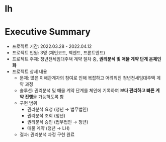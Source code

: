 # lh
# Executive Summary

- 프로젝트 기간: 2022.03.28 - 2022.04.12
- 프로젝트 인원: 3명 (체인코드, 백엔드, 프론트엔드)
- 프로젝트 주제: 청년전세임대주택 계약 절차 중, **권리분석 및 매물 계약 단계 온체인화**
- 프로젝트 상세 내용
    - 문제: 많은 이해관계자의 참여로 인해 복잡하고 어려워진 청년전세임대주택 계약 과정
    - 솔루션: 권리분석 및 매물 계약 단계를 체인에 기록하여 **보다 편리하고 빠른 계약 진행**을 가능하도록 함
    - 구현 범위
        - 권리분석 요청 (청년 → 법무법인)
        - 권리분석 조회 (청년)
        - 권리분석 승인 (법무법인 → 청년)
        - 매물 계약 (청년 → LH)
    - 결과: 권리분석 과정 구현 완료
